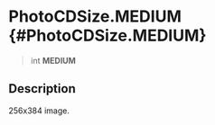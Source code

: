 PhotoCDSize.MEDIUM {#PhotoCDSize.MEDIUM}
==================

> int **MEDIUM**

Description
-----------

256x384 image.
